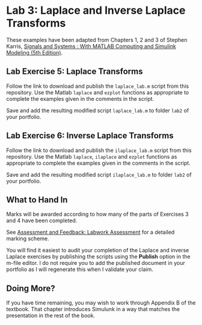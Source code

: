 # Lab 3: Laplace and Inverse Laplace Transforms

These examples have been adapted from Chapters 1, 2 and 3 of Stephen Karris, [Signals and Systems : With MATLAB Computing and Simulink Modeling (5th Edition)](http://site.ebrary.com/lib/swansea/docDetail.action?docID=10547416).

## Lab Exercise 5: Laplace Transforms

Follow the link to download and publish the ``laplace_lab.m`` script from this repository. Use the Matlab ``laplace`` and ``ezplot`` functions as appropriate to complete the examples given in the comments in the script.

Save and add the resulting modified script ``laplace_lab.m`` to folder ``lab2`` of your portfolio.

## Lab Exercise 6: Inverse Laplace Transforms

Follow the link to download and publish the ``ilaplace_lab.m`` script from this repository. Use the Matlab ``laplace``, ``ilaplace`` and ``ezplot`` functions as appropriate to complete the examples given in the comments in the script.

Save and add the resulting modified script ``ilaplace_lab.m`` to folder ``lab2`` of your portfolio.

## What to Hand In

Marks will be awarded according to how many of the parts of Exercises 3 and 4 have been completed.

See [Assessment and Feedback: Labwork Assessment](https://docs.google.com/spreadsheets/d/17VCWrwHpfx0W_7FX3MYB2HhddwgdbblUVdUNoLSwECQ/edit?usp=sharing) for a detailed marking scheme.

You will find it easiest to audit your completion of the Laplace and inverse Laplace exercises by publishing the scripts using the **Publish** option in the m-file editor. I do not require you to add the published document in your portfolio as I will regenerate this when I validate your claim.

## Doing More?

If you have time remaining, you may wish to work through Appendix B of the textbook. That chapter introduces Simulunk in a way that matches the presentation in the rest of the book.
